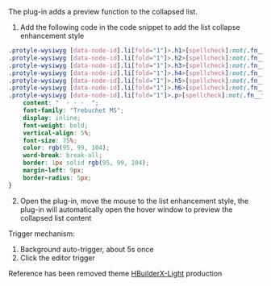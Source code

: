 The plug-in adds a preview function to the collapsed list.

1. Add the following code in the code snippet to add the list collapse enhancement style

  ```css
  .protyle-wysiwyg [data-node-id].li[fold="1"]>.h1>[spellcheck]:not(.fn__flex-1.history__text.protyle  [data-node-id].li[fold="1"]>.h1>[spellcheck])::after,
  .protyle-wysiwyg [data-node-id].li[fold="1"]>.h2>[spellcheck]:not(.fn__flex-1.history__text.protyle  [data-node-id].li[fold="1"]>.h2>[spellcheck])::after,
  .protyle-wysiwyg [data-node-id].li[fold="1"]>.h3>[spellcheck]:not(.fn__flex-1.history__text.protyle  [data-node-id].li[fold="1"]>.h3>[spellcheck])::after,
  .protyle-wysiwyg [data-node-id].li[fold="1"]>.h4>[spellcheck]:not(.fn__flex-1.history__text.protyle  [data-node-id].li[fold="1"]>.h4>[spellcheck])::after,
  .protyle-wysiwyg [data-node-id].li[fold="1"]>.h5>[spellcheck]:not(.fn__flex-1.history__text.protyle  [data-node-id].li[fold="1"]>.h5>[spellcheck])::after,
  .protyle-wysiwyg [data-node-id].li[fold="1"]>.h6>[spellcheck]:not(.fn__flex-1.history__text.protyle  [data-node-id].li[fold="1"]>.h6>[spellcheck])::after,
  .protyle-wysiwyg [data-node-id].li[fold="1"]>.p>[spellcheck]:not(.fn__flex-1.history__text.protyle  [data-node-id].li[fold="1"]>.p>[spellcheck])::after {
      content: "  · · ·  ";
      font-family: "Trebuchet MS";
      display: inline;
      font-weight: bold;
      vertical-align: 5%;
      font-size: 75%;
      color: rgb(95, 99, 104);  
      word-break: break-all;
      border: 1px solid rgb(95, 99, 104);
      margin-left: 9px;
      border-radius: 5px;
  }
  ```

2. Open the plug-in, move the mouse to the list enhancement style, the plug-in will automatically open the hover window to preview the collapsed list content

Trigger mechanism:

1. Background auto-trigger, about 5s once
2. Click the editor trigger

Reference has been removed theme [HBuilderX-Light](https://github.com/UFDXD/HBuilderX-Light) production